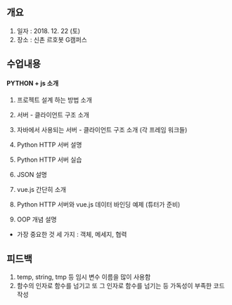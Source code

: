 ## 개요
1. 일자 : 2018. 12. 22 (토)
2. 장소 : 신촌 르호봇 G캠퍼스

## 수업내용
#### PYTHON + js 소개
1. 프로젝트 설계 하는 방법 소개

2. 서버 - 클라이언트 구조 소개

3. 자바에서 사용되는 서버 - 클라이언트 구조 소개 (각 프레임 워크들)

4. Python HTTP 서버 설명

5. Python HTTP 서버 실습

6. JSON 설명

7. vue.js 간단히 소개 

8. Python HTTP 서버와 vue.js 데이터 바인딩 예제 (튜터가 준비)

9. OOP 개념 설명
- 가장 중요한 것 세 가지 : 객체, 메세지, 협력

## 피드백
1. temp, string, tmp 등 임시 변수 이름을 많이 사용함
2. 함수의 인자로 함수를 넘기고 또 그 인자로 함수를 넘기는 등 가독성이 부족한 코드 작성
